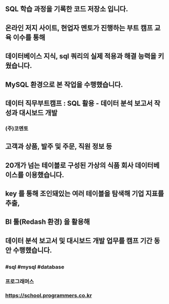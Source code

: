 ##
## SQL 학습 과정을 기록한 코드 저장소 입니다.
## 온라인 저지 사이트, 현업자 멘토가 진행하는 부트 캠프 교육 이수를 통해
## 데이터베이스 지식, sql 쿼리의 실제 적용과 해결 능력을 키웠습니다.
## MySQL 환경으로 본 작업을 수행했습니다.
##
## 데이터 직무부트캠프 : SQL 활용 - 데이터 분석 보고서 작성과 대시보드 개발
### (주)코멘토
##
## 고객과 상품, 발주 및 주문, 직원 정보 등
## 20개가 넘는 테이블로 구성된 가상의 식품 회사 데이터베이스를 이용했습니다.
## key 를 통해 조인돼있는 여러 테이블을 탐색해 기업 지표를 추출,
## BI 툴(Redash 환경) 을 활용해
## 데이터 분석 보고서 및 대시보드 개발 업무를 캠프 기간 동안 수행했습니다.
##
### #sql #mysql #database
### 프로그래머스
### https://school.programmers.co.kr
##
